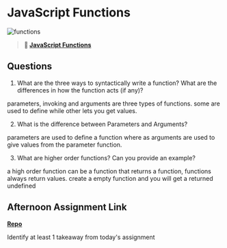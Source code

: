 # JavaScript Functions

![functions](https://bcw.blob.core.windows.net/public/img/function-anatomy.jpg)

> **📖 [JavaScript Functions](https://codeworksacademy.com/fs-student-guide/resources/wk2/02-Functions)**

## Questions

1. What are the three ways to syntactically write a function? What are the differences in how the function acts (if any)?

parameters, invoking and arguments are three types of functions. some are used to define while other lets you get values. 

2. What is the difference between Parameters and Arguments?

parameters are used to define a function where as arguments are used to give values from the parameter function.

3. What are higher order functions? Can you provide an example?

a high order function can be a function that returns a function, functions always return values. create a empty function and you will get a returned undefined

## Afternoon Assignment Link

**[Repo](https://github.com/Casey1224/warehouse.git)**

Identify at least 1 takeaway from today's assignment
